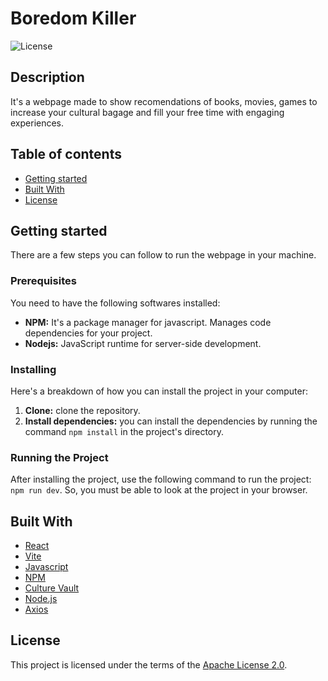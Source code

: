 # Boredom Killer
![License](https://img.shields.io/badge/License-Apache-blue.svg)

## Description
It's a webpage made to show recomendations of books, movies, games to increase your cultural bagage and fill your free time with engaging experiences.

## Table of contents
- [Getting started](#getting-started)
- [Built With](#built-with)
- [License](#license)

## Getting started
There are a few steps you can follow to run the webpage in your machine.

### Prerequisites
You need to have the following softwares installed:
- **NPM:** It's a package manager for javascript. Manages code dependencies for your project.
- **Nodejs:** JavaScript runtime for server-side development.

### Installing
Here's a breakdown of how you can install the project in your computer:
1. **Clone:** clone the repository.
2. **Install dependencies:** you can install the dependencies by running the command `npm install` in the project's directory.

### Running the Project
After installing the project, use the following command to run the project:
  `npm run dev`.
So, you must be able to look at the project in your browser.

## Built With
- [React](https://github.com/facebook/react)
- [Vite](https://github.com/vitejs/vite)
- [Javascript](https://pt.wikipedia.org/wiki/Javascript)
- [NPM](https://github.com/npm/cli)
- [Culture Vault](https://github.com/NotAdson/CultureVault)
- [Node.js](https://nodejs.org/en)
- [Axios](https://www.npmjs.com/package/axios)

## License
This project is licensed under the terms of the [Apache License 2.0](LICENSE.md).
